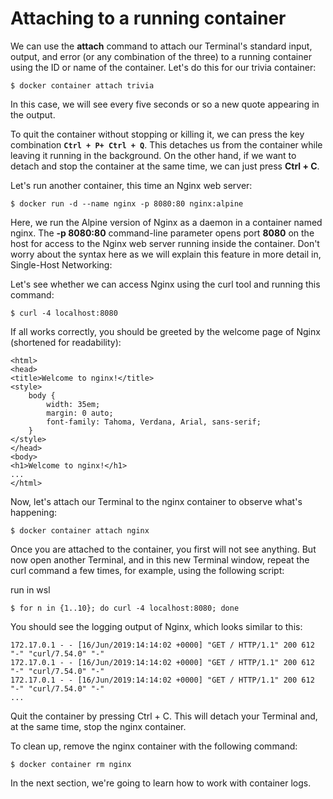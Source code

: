 # Attaching to a running container
We can use the **attach** command to attach our Terminal's standard input, output, and error (or any combination of the three) to a running container using the ID or name of the container. Let's do this for our trivia container:

```
$ docker container attach trivia
```
In this case, we will see every five seconds or so a new quote appearing in the output.

To quit the container without stopping or killing it, we can press the key combination **`Ctrl + P+ Ctrl + Q`**. This detaches us from the container while leaving it running in the background. On the other hand, if we want to detach and stop the container at the same time, we can just press **Ctrl + C**.

Let's run another container, this time an Nginx web server:

```
$ docker run -d --name nginx -p 8080:80 nginx:alpine
```

Here, we run the Alpine version of Nginx as a daemon in a container named nginx. The **-p 8080:80** command-line parameter opens port **8080** on the host for access to the Nginx web server running inside the container. Don't worry about the syntax here as we will explain this feature in more detail in, Single-Host Networking:

Let's see whether we can access Nginx using the curl tool and running this command:
```
$ curl -4 localhost:8080
```

If all works correctly, you should be greeted by the welcome page of Nginx (shortened for readability):

```
<html> 
<head> 
<title>Welcome to nginx!</title> 
<style> 
    body { 
        width: 35em; 
        margin: 0 auto; 
        font-family: Tahoma, Verdana, Arial, sans-serif; 
    } 
</style> 
</head> 
<body> 
<h1>Welcome to nginx!</h1> 
...
</html> 
```
Now, let's attach our Terminal to the nginx container to observe what's happening:

```
$ docker container attach nginx
```

Once you are attached to the container, you first will not see anything. But now open another Terminal, and in this new Terminal window, repeat the curl command a few times, for example, using the following script:

run in wsl
```
$ for n in {1..10}; do curl -4 localhost:8080; done  
```

You should see the logging output of Nginx, which looks similar to this:

```
172.17.0.1 - - [16/Jun/2019:14:14:02 +0000] "GET / HTTP/1.1" 200 612 "-" "curl/7.54.0" "-"
172.17.0.1 - - [16/Jun/2019:14:14:02 +0000] "GET / HTTP/1.1" 200 612 "-" "curl/7.54.0" "-"
172.17.0.1 - - [16/Jun/2019:14:14:02 +0000] "GET / HTTP/1.1" 200 612 "-" "curl/7.54.0" "-"
...

```

Quit the container by pressing Ctrl + C. This will detach your Terminal and, at the same time, stop the nginx container.

To clean up, remove the nginx container with the following command:

```
$ docker container rm nginx
```

In the next section, we're going to learn how to work with container logs.
